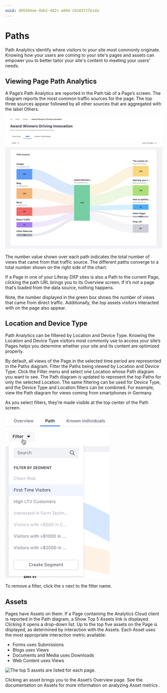 ```yaml
---
uuid: d05594ae-9ab2-442c-a894-cb28372fe1da
---
```

# Paths

Path Analytics identify where visitors to your site most commonly originate. Knowing how your users are coming to your site's pages and assets can empower you to better tailor your site's content to meeting your users' needs.

## Viewing Page Path Analytics

A Page’s Path Analytics are reported in the Path tab of a Page’s screen. The diagram reports the most common traffic sources for the page. The top three sources appear followed by all other sources that are aggregated with the label Others.

![The Path Diagram identifies traffic organizes and presents traffic sources to particular pages and assets.](paths/images/01.png)

The number value shown over each path indicates the total number of views that came from that traffic source. The different paths converge to a total number shown on the right side of the chart. 

If a Page in one of your Liferay DXP sites is also a Path to the current Page, clicking the path URL brings you to its Overview screen. If it’s not a page that’s loaded from the data source, nothing happens.

Note, the number displayed in the green box shows the number of views that came from direct traffic. Additionally, the top assets visitors interacted with on the page also appear.

## Location and Device Type

Path Analytics can be filtered by Location and Device Type. Knowing the Location and Device Type visitors most commonly use to access your site’s Pages helps you determine whether your site and its content are optimized properly.

By default, all views of the Page in the selected time period are represented in the Paths diagram. Filter the Paths being viewed by Location and Device Type. Click the Filter menu and select one Location whose Path diagram you want to see. The Path diagram is updated to represent the top Paths for only the selected Location. The same filtering can be used for Device Type, and the Device Type and Location filters can be combined. For example, view the Path diagram for views coming from smartphones in Germany.

As you select filters, they’re made visible at the top center of the Path screen.

![Path Diagrams can be filtered by location and device type.](paths/images/02.png)

To remove a filter, click the x next to the filter name.

## Assets

Pages have Assets on them. If a Page containing the Analytics Cloud client is reported in the Path diagram, a Show Top 5 Assets link is displayed. Clicking it opens a drop-down list. Up to the top five assets on the Page is displayed, as determined by interaction with the Assets. Each Asset uses the most appropriate interaction metric available:

* Forms uses Submissions
* Blogs uses Views
* Documents and Media uses Downloads
* Web Content uses Views

![The top 5 assets are listed for each page.](paths/images/03.png)

Clicking an asset brings you to the Asset’s Overview page. See the documentation on Assets for more information on analyzing Asset metrics .
